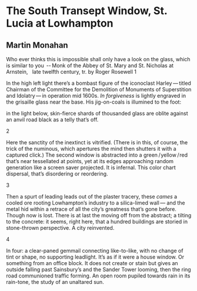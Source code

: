 # The South Transept Window, St. Lucia at Lowhampton
## Martin Monahan
Who ever thinks this is impossible
shall only have a look on the glass, which is similar to you
 -- Monk of the Abbey of St. Mary and St. Nicholas at Arnstein,   late twelfth
century, tr. by Roger Rosewell
1


In the high left light there’s a bombast figure
of the iconoclast Harley — titled
Chairman of the Committee for the
Demolition of Monuments of Superstition
and Idolatry — in operation mid 1600s.
 _In forgiveness_ is lightly engraved in the grisaille glass near the base.
His jig-on-coals is illumined to the foot:

in the light below, skin-fierce shards
of thousanded glass are oblite against an anvil road
black as a telly that’s off.


2


Here the sanctity of the inextinct is vitrified.
(There is in this, of course, the trick of the numinous,
which apertures the mind then shutters
it with a captured click.)
The second window is abstracted
into a green / yellow / red
that’s near tessellated at points,
yet at its edges approaching random generation
like a screen saver projected. It is infernal.
This color chart dispersal, that’s disordering or
reordering.


3


Then a spurt of leading leads out of the plaster tracery,
these _cames_ a cooled ore rooting
Lowhampton’s industry to a silica-limed wall —
and the metal hid within a retrace
of all the city’s greatness
that’s gone before. Though now
is lost. There is at last the moving
off from the abstract; a tilting to the concrete:
it seems, right here, that a hundred
buildings are storied in stone-thrown perspective.
A city reinvented.


4


In four: a clear-paned gemmail
connecting like-to-like, with no change of  tint
or shape, no supporting leadlight.
It’s as if it were a house window.
Or something from an office block.
It does not create or stain but gives an outside
falling past Sainsbury’s and the Sander Tower
looming, then the ring road communioned
traffic forming. An open room
pupiled towards rain in its rain-tone,
the study of an unaltared sun.